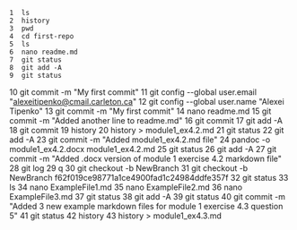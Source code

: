     1  ls
    2  history
    3  pwd
    4  cd first-repo
    5  ls
    6  nano readme.md
    7  git status
    8  git add -A
    9  git status
   10  git commit -m "My first commit"
   11  git config --global user.email "alexeitipenko@cmail.carleton.ca"
   12  git config --global user.name "Alexei Tipenko"
   13  git commit -m "My first commit"
   14  nano readme.md
   15  git commit -m "Added another line to readme.md"
   16  git commit
   17  git add -A
   18  git commit
   19  history
   20  history > module1_ex4.2.md
   21  git status
   22  git add -A
   23  git commit -m "Added module1_ex4.2.md file"
   24  pandoc -o module1_ex4.2.docx module1_ex4.2.md
   25  git status
   26  git add -A
   27  git commit -m "Added .docx version of module 1 exercise 4.2 markdown file"
   28  git log
   29  q
   30  git checkout -b NewBranch <f62f019ce98771a1ce4900fad1c24984ddfe357f>
   31  git checkout -b NewBranch f62f019ce98771a1ce4900fad1c24984ddfe357f
   32  git status
   33  ls
   34  nano ExampleFile1.md
   35  nano ExampleFile2.md
   36  nano ExampleFile3.md
   37  git status
   38  git add -A
   39  git status
   40  git commit -m "Added 3 new example markdown files for module 1 exercise 4.3 question 5"
   41  git status
   42  history
   43  history > module1_ex4.3.md
